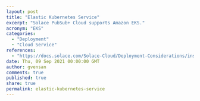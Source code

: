 ```yaml
---
layout: post
title: "Elastic Kubernetes Service"
excerpt: "Solace PubSub+ Cloud supports Amazon EKS."
acronym: "EKS"
categories:
  - "Deployment"
  - "Cloud Service"
references:
  - "https://docs.solace.com/Solace-Cloud/Deployment-Considerations/installing-ps-cloud-k8s-eks-specific-req.htm"
date: Thu, 09 Sep 2021 00:00:00 GMT
author: gvensan
comments: true
published: true
share: true
permalink: elastic-kubernetes-service
---
```

